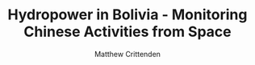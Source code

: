 ---
#Title of Linked Article
title: "Hydropower in Bolivia - Monitoring Chinese Activities from Space"

#A very (very!) short excerpt of your article.  No more than one sentence, optimally less than 10 words.
excerpt: "This Tearline article examines evidence of six Chinese BRI hydroelectric power projects in Bolivia."

#URL of the article you're linking to:
link: https://www.tearline.mil/public_page/chinas-bri-in-latin-america-case-study-hydropower-in-bolivia/

#Summary image - shows up on searches
header:
  teaser: /assets/images/newsImages/chinaBRIBolivia.png

#Should be one or more of Vibrancy, Sustainability, and Security.
categories: Security

#Tags.  Spaces delimit new tags. To see all current tags, type "/tags/" on the live website URL.
tags: geopolitics geo-int satellite-imagery policy-report

#Type of Article (news, journal, or report)
artType: report

author: Matthew Crittenden

otherAuthors: 
  - author: 
    - authorName: Caroline Morin
    - authorLink: carolinemorinspring2020
  - author:
    - authorName: Emily Maison
    - authorLink: emilymaisonfall2019
  - author:
    - authorName: Remington Fritz
    - authorLink: remingtonfritzspring2020
  - author: 
    - authorName: William Weston
    - authorLink: williamwestonspring2020
  - author:
    - authorName: Kaitlyn Wilson
    - authorLink: kaitlynwilsonfall2020
  - author: 
    - authorName: Sophie Pittaluga
    - authorLink: sophiepittalugaspring2021
  - author:
    - authorName: Asha Silva
    - authorLink: ashasilvafall2020


#Don't edit:
entryType: news
---